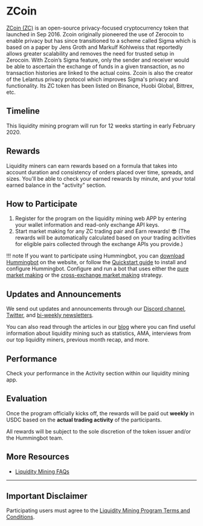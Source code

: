 # ZCoin
[ZCoin (ZC)](https://zcoin.io/) is an open-source privacy-focused cryptocurrency token that launched in Sep 2016. Zcoin originally pioneered the use of Zerocoin to enable privacy but has since transitioned to a scheme called Sigma which is based on a paper by Jens Groth and Markulf Kohlweiss that reportedly allows greater scalability and removes the need for trusted setup in Zerocoin. With Zcoin’s Sigma feature, only the sender and receiver would be able to ascertain the exchange of funds in a given transaction, as no transaction histories are linked to the actual coins. Zcoin is also the creator of the Lelantus privacy protocol which improves Sigma's privacy and functionality. Its ZC token has been listed on Binance, Huobi Global, Bittrex, etc. 

## Timeline

This liquidity mining program will run for 12 weeks starting in early February 2020.

## Rewards

Liquidity miners can earn rewards based on a formula that takes into account duration and consistency of orders placed over time, spreads, and sizes. You'll be able to check your earned rewards by minute, and your total earned balance in the "activity" section. 

## How to Participate
1. Register for the program on the liquidity mining web APP by entering your wallet information and read-only exchange API keys. 
2. Start market making for any ZC trading pair and Earn rewards! 😎 (The rewards will be automatically calculated based on your trading acitivities for eligible pairs collected through the exchange APIs you provide.)

!!! note
    If you want to participate using Hummingbot, you can [download Hummingbot](https://hummingbot.io/download) on the website, or follow the [Quickstart guide](/quickstart/) to install and configure Hummingbot. Configure and run a bot that uses either the [pure market making](/strategies/pure-market-making) or the [cross-exchange market making](/strategies/cross-exchange-market-making) strategy.

## Updates and Announcements

We send out updates and announcements through our [Discord channel](https://discord.hummingbot.io), [Twitter](https://twitter.com/hummingbot_io), and [bi-weekly newsletters](http://hummingbot.substack.com). 

You can also read through the articles in our [blog](https://hummingbot.io/blog/tag/liquidity-mining#tags) where you can find useful information about liquidity mining such as statistics, AMA, interviews from our top liquidity miners, previous month recap, and more.

## Performance

Check your performance in the Activity section within our liquidity mining app. 

## Evaluation

Once the program officially kicks off, the rewards will be paid out **weekly** in USDC based on the **actual trading activity** of the participants. 

All rewards will be subject to the sole discretion of the token issuer and/or the Hummingbot team.

## More Resources

- [Liquidity Mining FAQs](/liquidity-mining/faq/)

---
## Important Disclaimer

Participating users must agree to the [Liquidity Mining Program Terms and Conditions](https://hummingbot.io/liquidity-mining-policy/).
